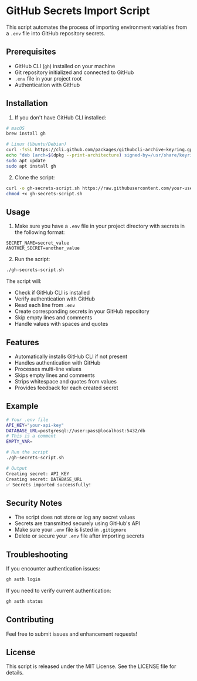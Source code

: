 # GitHub Secrets Import Script

This script automates the process of importing environment variables from a `.env` file into GitHub repository secrets.

## Prerequisites

- GitHub CLI (`gh`) installed on your machine
- Git repository initialized and connected to GitHub
- `.env` file in your project root
- Authentication with GitHub

## Installation

1. If you don't have GitHub CLI installed:

```bash
# macOS
brew install gh

# Linux (Ubuntu/Debian)
curl -fsSL https://cli.github.com/packages/githubcli-archive-keyring.gpg | sudo dd of=/usr/share/keyrings/githubcli-archive-keyring.gpg
echo "deb [arch=$(dpkg --print-architecture) signed-by=/usr/share/keyrings/githubcli-archive-keyring.gpg] https://cli.github.com/packages stable main" | sudo tee /etc/apt/sources.list.d/github-cli.list > /dev/null
sudo apt update
sudo apt install gh
```

2. Clone the script:

```bash
curl -o gh-secrets-script.sh https://raw.githubusercontent.com/your-username/your-repo/main/gh-secrets-script.sh
chmod +x gh-secrets-script.sh
```

## Usage

1. Make sure you have a `.env` file in your project directory with secrets in the following format:
```env
SECRET_NAME=secret_value
ANOTHER_SECRET=another_value
```

2. Run the script:
```bash
./gh-secrets-script.sh
```

The script will:
- Check if GitHub CLI is installed
- Verify authentication with GitHub
- Read each line from `.env`
- Create corresponding secrets in your GitHub repository
- Skip empty lines and comments
- Handle values with spaces and quotes

## Features

- Automatically installs GitHub CLI if not present
- Handles authentication with GitHub
- Processes multi-line values
- Skips empty lines and comments
- Strips whitespace and quotes from values
- Provides feedback for each created secret

## Example

```bash
# Your .env file
API_KEY="your-api-key"
DATABASE_URL=postgresql://user:pass@localhost:5432/db
# This is a comment
EMPTY_VAR=

# Run the script
./gh-secrets-script.sh

# Output
Creating secret: API_KEY
Creating secret: DATABASE_URL
✅ Secrets imported successfully!
```

## Security Notes

- The script does not store or log any secret values
- Secrets are transmitted securely using GitHub's API
- Make sure your `.env` file is listed in `.gitignore`
- Delete or secure your `.env` file after importing secrets

## Troubleshooting

If you encounter authentication issues:
```bash
gh auth login
```

If you need to verify current authentication:
```bash
gh auth status
```

## Contributing

Feel free to submit issues and enhancement requests!

## License

This script is released under the MIT License. See the LICENSE file for details.
